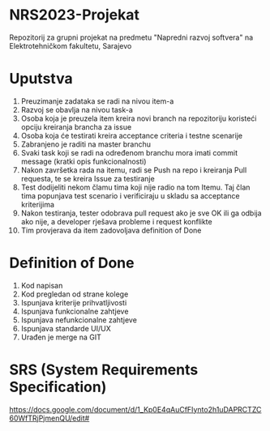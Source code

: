 # NRS2023-Projekat
Repozitorij za grupni projekat na predmetu "Napredni razvoj softvera" na Elektrotehničkom fakultetu, Sarajevo
# Uputstva
1. Preuzimanje zadataka se radi na nivou item-a
2. Razvoj se obavlja na nivou task-a
3. Osoba koja je preuzela item kreira novi branch na repozitoriju koristeći opciju kreiranja brancha za issue
4. Osoba koja će testirati kreira acceptance criteria i testne scenarije
5. Zabranjeno je raditi na master branchu
6. Svaki task koji se radi na određenom branchu mora imati commit message (kratki opis funkcionalnosti)
7. Nakon završetka rada na itemu, radi se Push na repo i kreiranja Pull requesta, te se kreira Issue za testiranje
8. Test dodijeliti nekom člamu tima koji nije radio na tom Itemu. Taj član tima popunjava test scenario i verificiraju u skladu sa acceptance kriterijima
9. Nakon testiranja, tester odobrava pull request ako je sve OK ili ga odbija ako nije, a developer rješava probleme i request konflikte
10. Tim provjerava da item zadovoljava definition of Done
# Definition of Done
1. Kod napisan
2. Kod pregledan od strane kolege
3. Ispunjava kriterije prihvatljivosti
4. Ispunjava funkcionalne zahtjeve
5. Ispunjava nefunkcionalne zahtjeve
6. Ispunjava standarde UI/UX
7. Urađen je merge na GIT
# SRS (System Requirements Specification)
https://docs.google.com/document/d/1_Kp0E4qAuCfFIynto2h1uDAPRCTZC60WfTRjPjmenQU/edit#
